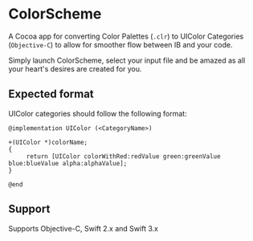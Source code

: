 # ColorScheme

A Cocoa app for converting Color Palettes (`.clr`) to UIColor Categories (`Objective-C`) to allow for smoother flow between IB and your code.

Simply launch ColorScheme, select your input file and be amazed as all your heart's desires are created for you.

## Expected format
UIColor categories should follow the following format:
```
@implementation UIColor (<CategoryName>)

+(UIColor *)colorName;
{
     return [UIColor colorWithRed:redValue green:greenValue blue:blueValue alpha:alphaValue];
}

@end
```

## Support
Supports Objective-C, Swift 2.x and Swift 3.x
